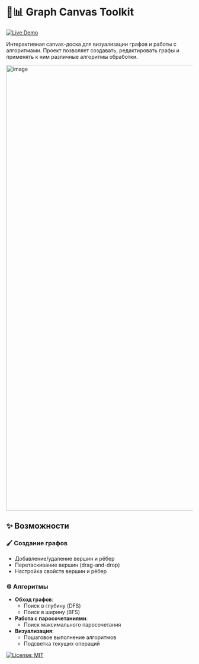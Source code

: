 # 🎨📊 Graph Canvas Toolkit

[![Live Demo](https://img.shields.io/badge/Demo-Live-green?style=for-the-badge)](https://hasanovdoc.github.io/chemistry-model3d/)

Интерактивная canvas-доска для визуализации графов и работы с алгоритмами. Проект позволяет создавать, редактировать графы и применять к ним различные алгоритмы обработки.

<img width="1920" height="1200" alt="image" src="https://github.com/user-attachments/assets/d6aa3fdc-e321-4cea-81b9-fc27e8a96aee" />

## ✨ Возможности

### 🖌 Создание графов
- Добавление/удаление вершин и рёбер
- Перетаскивание вершин (drag-and-drop)
- Настройка свойств вершин и рёбер

### ⚙️ Алгоритмы
- **Обход графов**:
  - Поиск в глубину (DFS)
  - Поиск в ширину (BFS)
- **Работа с паросочетаниями**:
  - Поиск максимального паросочетания
- **Визуализация**:
  - Пошаговое выполнение алгоритмов
  - Подсветка текущих операций



[![License: MIT](https://img.shields.io/badge/License-MIT-yellow.svg)](https://opensource.org/licenses/MIT)
